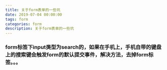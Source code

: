 ```yaml
---
title: 关于form表单的一些坑
date: 2019-07-04 00:00:00
tags: form
categories: form
description: 关于form表单的一些坑
---
```



### form标签下input类型为search的，如果在手机上，手机自带的键盘上的搜索键会触发form的默认提交事件，解决方法，去掉form标签。。。



